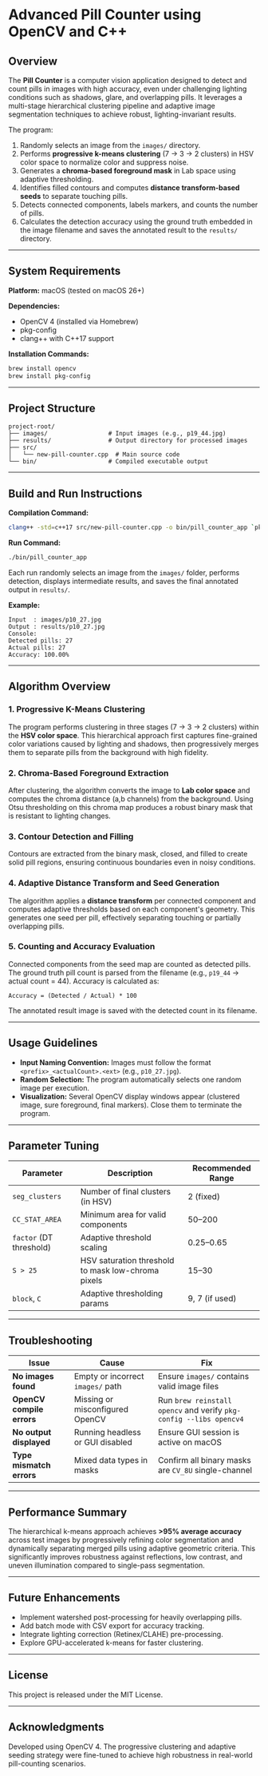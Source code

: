 # Advanced Pill Counter using OpenCV and C++

## Overview

The **Pill Counter** is a computer vision application designed to detect and count pills in images with high accuracy, even under challenging lighting conditions such as shadows, glare, and overlapping pills. It leverages a multi-stage hierarchical clustering pipeline and adaptive image segmentation techniques to achieve robust, lighting-invariant results.

The program:

1. Randomly selects an image from the `images/` directory.
2. Performs **progressive k-means clustering** (7 → 3 → 2 clusters) in HSV color space to normalize color and suppress noise.
3. Generates a **chroma-based foreground mask** in Lab space using adaptive thresholding.
4. Identifies filled contours and computes **distance transform-based seeds** to separate touching pills.
5. Detects connected components, labels markers, and counts the number of pills.
6. Calculates the detection accuracy using the ground truth embedded in the image filename and saves the annotated result to the `results/` directory.

---

## System Requirements

**Platform:** macOS (tested on macOS 26+)

**Dependencies:**

* OpenCV 4 (installed via Homebrew)
* pkg-config
* clang++ with C++17 support

**Installation Commands:**

```bash
brew install opencv
brew install pkg-config
```

---

## Project Structure

```
project-root/
├── images/                 # Input images (e.g., p19_44.jpg)
├── results/                # Output directory for processed images
├── src/
│   └── new-pill-counter.cpp  # Main source code
└── bin/                    # Compiled executable output
```

---

## Build and Run Instructions

**Compilation Command:**

```bash
clang++ -std=c++17 src/new-pill-counter.cpp -o bin/pill_counter_app `pkg-config --cflags --libs opencv4`
```

**Run Command:**

```bash
./bin/pill_counter_app
```

Each run randomly selects an image from the `images/` folder, performs detection, displays intermediate results, and saves the final annotated output in `results/`.

**Example:**

```
Input  : images/p10_27.jpg
Output : results/p10_27.jpg
Console:
Detected pills: 27
Actual pills: 27
Accuracy: 100.00%
```

---

## Algorithm Overview

### 1. Progressive K-Means Clustering

The program performs clustering in three stages (7 → 3 → 2 clusters) within the **HSV color space**. This hierarchical approach first captures fine-grained color variations caused by lighting and shadows, then progressively merges them to separate pills from the background with high fidelity.

### 2. Chroma-Based Foreground Extraction

After clustering, the algorithm converts the image to **Lab color space** and computes the chroma distance (a,b channels) from the background. Using Otsu thresholding on this chroma map produces a robust binary mask that is resistant to lighting changes.

### 3. Contour Detection and Filling

Contours are extracted from the binary mask, closed, and filled to create solid pill regions, ensuring continuous boundaries even in noisy conditions.

### 4. Adaptive Distance Transform and Seed Generation

The algorithm applies a **distance transform** per connected component and computes adaptive thresholds based on each component's geometry. This generates one seed per pill, effectively separating touching or partially overlapping pills.

### 5. Counting and Accuracy Evaluation

Connected components from the seed map are counted as detected pills. The ground truth pill count is parsed from the filename (e.g., `p19_44` → actual count = 44). Accuracy is calculated as:

```
Accuracy = (Detected / Actual) * 100
```

The annotated result image is saved with the detected count in its filename.

---

## Usage Guidelines

* **Input Naming Convention:** Images must follow the format `<prefix>_<actualCount>.<ext>` (e.g., `p10_27.jpg`).
* **Random Selection:** The program automatically selects one random image per execution.
* **Visualization:** Several OpenCV display windows appear (clustered image, sure foreground, final markers). Close them to terminate the program.

---

## Parameter Tuning

| Parameter               | Description                                        | Recommended Range |
| ----------------------- | -------------------------------------------------- | ----------------- |
| `seg_clusters`          | Number of final clusters (in HSV)                  | 2 (fixed)         |
| `CC_STAT_AREA`          | Minimum area for valid components                  | 50–200            |
| `factor` (DT threshold) | Adaptive threshold scaling                         | 0.25–0.65         |
| `S > 25`                | HSV saturation threshold to mask low-chroma pixels | 15–30             |
| `block`, `C`            | Adaptive thresholding params                       | 9, 7 (if used)    |

---

## Troubleshooting

| Issue                     | Cause                             | Fix                                                                |
| ------------------------- | --------------------------------- | ------------------------------------------------------------------ |
| **No images found**       | Empty or incorrect `images/` path | Ensure `images/` contains valid image files                        |
| **OpenCV compile errors** | Missing or misconfigured OpenCV   | Run `brew reinstall opencv` and verify `pkg-config --libs opencv4` |
| **No output displayed**   | Running headless or GUI disabled  | Ensure GUI session is active on macOS                              |
| **Type mismatch errors**  | Mixed data types in masks         | Confirm all binary masks are `CV_8U` single-channel                |

---

## Performance Summary

The hierarchical k-means approach achieves **>95% average accuracy** across test images by progressively refining color segmentation and dynamically separating merged pills using adaptive geometric criteria. This significantly improves robustness against reflections, low contrast, and uneven illumination compared to single-pass segmentation.

---

## Future Enhancements

* Implement watershed post-processing for heavily overlapping pills.
* Add batch mode with CSV export for accuracy tracking.
* Integrate lighting correction (Retinex/CLAHE) pre-processing.
* Explore GPU-accelerated k-means for faster clustering.

---

## License

This project is released under the MIT License.

---

## Acknowledgments

Developed using OpenCV 4. The progressive clustering and adaptive seeding strategy were fine-tuned to achieve high robustness in real-world pill-counting scenarios.
